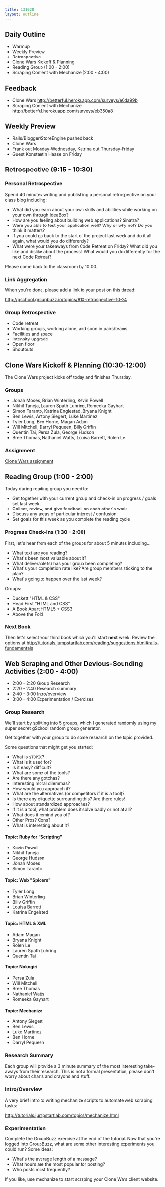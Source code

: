 ```yaml
---
title: 131028
layout: outline
---
```


## Daily Outline

* Warmup
* Weekly Preview 
* Retrospective
* Clone Wars Kickoff & Planning
* Reading Group (1:00 - 2:00)
* Scraping Content with Mechanize (2:00 - 4:00)

## Feedback

* Clone Wars http://betterful.herokuapp.com/surveys/e0da99b
* Scraping Content with Mechanize http://betterful.herokuapp.com/surveys/eb350a8

## Weekly Preview

* Rails/Blogger/StoreEngine pushed back
* Clone Wars
* Frank out Monday-Wednesday, Katrina out Thursday-Friday
* Guest Konstantin Haase on Friday

## Retrospective (9:15 - 10:30)

### Personal Retrospective

Spend 40 minutes writing and publishing a personal retrospective on your class blog including:

* What did you learn about your own skills and abilities while working on your own through IdeaBox?
* How are you feeling about building web applications? Sinatra?
* Were you able to test your application well? Why or why not? Do you think it matters?
* If you could go back to the start of the project last week and do it all again, what would you do differently?
* What were your takeaways from Code Retreat on Friday? What did you like and dislike about the process? What would you do differently for the next Code Retreat?

Please come back to the classroom by 10:00.

### Link Aggregation

When you're done, please add a link to your post on this thread:

http://gschool.groupbuzz.io/topics/810-retrospective-10-24

### Group Retrospective

* Code retreat
* Working groups, working alone, and soon in pairs/teams
* Facilities and space
* Intensity upgrade
* Open floor
* Shoutouts

## Clone Wars Kickoff & Planning (10:30-12:00)

The Clone Wars project kicks off today and finishes Thursday.

### Groups

* Jonah Moses, Brian Winterling, Kevin Powell
* Nikhil Taneja, Lauren Spath Luhring, Romeeka Gayhart
* Simon Taranto, Katrina Englestad, Bryana Knight
* Ben Lewis, Antony Siegert, Luke Martinez
* Tyler Long, Ben Horne, Magan Adam
* Will Mitchell, Darryl Pequeen, Billy Griffin
* Quentin Tai, Persa Zula, George Hudson
* Bree Thomas, Nathaniel Watts, Louisa Barrett, Rolen Le

### Assignment

[Clone Wars assignment](http://tutorials.jumpstartlab.com/projects/clone_wars.html)

## Reading Group (1:00 - 2:00)

Today during reading group you need to:

* Get together with your current group and check-in on progress / goals set last week.
* Collect, review, and give feedback on each other's work
* Discuss any areas of particular interest / confusion
* Set goals for this week as you complete the reading cycle

### Progress Check-Ins (1:30 - 2:00)

First, let's hear from each of the groups for about 5 minutes including...

* What text are you reading?
* What's been most valuable about it?
* What deliverable(s) has your group been completing?
* What's your completion rate like? Are group members sticking to the plan?
* What's going to happen over the last week?

Groups:

* Duckett "HTML & CSS"
* Head First "HTML and CSS"
* A Book Apart HTML5 + CSS3
* Above the Fold

### Next Book

Then let's select your third book which you'll start **next** week. Review the options at http://tutorials.jumpstartlab.com/reading/suggestions.html#rails-fundamentals

## Web Scraping and Other Devious-Sounding Activities (2:00 - 4:00)

* 2:00 - 2:20 Group Research
* 2:20 - 2:40 Research summary
* 2:40 - 3:00 Intro/overview
* 3:00 - 4:00 Experimentation / Exercises

### Group Research

We'll start by splitting into 5 groups, which I generated randomly using my super secret gSchool random group generator.

Get together with your group to do some research on the topic provided.

Some questions that might get you started:

* What is `$TOPIC`? 
* What is it used for? 
* Is it easy? difficult? 
* What are some of the tools? 
* Are there any gotchas? 
* Interesting moral dilemmas? 
* How would you approach it? 
* What are the alternatives (or competitors if it is a tool)? 
* Is there any etiquette surrounding this? Are there rules? 
* How about standardized approaches? 
* If it is a tool, what problem does it solve badly or not at all? 
* What does it remind you of? 
* Other Pros? Cons? 
* What is interesting about it?

#### Topic: Ruby for "Scripting"

* Kevin Powell
* Nikhil Taneja
* George Hudson
* Jonah Moses
* Simon Taranto

#### Topic: Web "Spiders"

* Tyler Long
* Brian Winterling
* Billy Griffin
* Louisa Barrett
* Katrina Engelsted

#### Topic: HTML & XML

* Adam Magan
* Bryana Knight
* Rolen Le
* Lauren Spath Luhring
* Quentin Tai

#### Topic: Nokogiri

* Persa Zula
* Will Mitchell
* Bree Thomas
* Nathaniel Watts
* Romeeka Gayhart

#### Topic: Mechanize

* Antony Siegert
* Ben Lewis
* Luke Martinez
* Ben Horne
* Darryl Pequeen

### Research Summary

Each group will provide a 3 minute summary of the most interesting take-aways from their research. This is not a formal presentation, please don't worry about charts and crayons and stuff.

### Intro/Overview

A very brief intro to writing mechanize scripts to automate web scraping tasks:

http://tutorials.jumpstartlab.com/topics/mechanize.html

### Experimentation

Complete the GroupBuzz exercise at the end of the tutorial. Now that you're logged into GroupBuzz, what are some other interesting experiments you could run? Some ideas:

* What's the average length of a message?
* What hours are the most popular for posting?
* Who posts most frequently?

If you like, use mechanize to start scraping your Clone Wars client website.